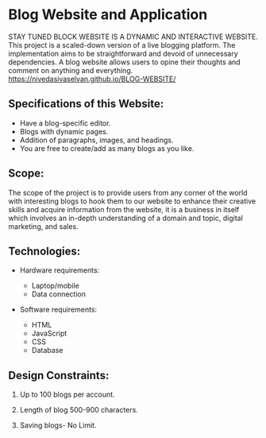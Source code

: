 # Blog Website  and Application 
STAY TUNED BLOCK WEBSITE IS A DYNAMIC AND INTERACTIVE WEBSITE.
This project is a scaled-down version of a live blogging platform. The implementation aims to be straightforward and devoid of unnecessary dependencies. A blog website allows users to opine their thoughts  and comment on anything and everything. 
https://nivedasivaselvan.github.io/BLOG-WEBSITE/

## Specifications of this Website:
* Have a blog-specific editor.
* Blogs with dynamic pages.
* Addition of paragraphs, images, and headings.
* You are free to create/add as many blogs as you like.
## Scope:

The scope of the project is to provide users from any corner of the world with interesting blogs to hook them to our website to enhance their creative skills and acquire information from the website, it is a business in itself which involves an in-depth understanding of a domain and topic, digital marketing, and sales.


## Technologies:

* Hardware requirements:
   * Laptop/mobile 
   * Data connection 

* Software requirements:
   * HTML
   * JavaScript
   * CSS
   * Database

## Design Constraints:

1. Up to 100 blogs per account.

2. Length of blog 500-900 characters.

3. Saving blogs- No Limit.
